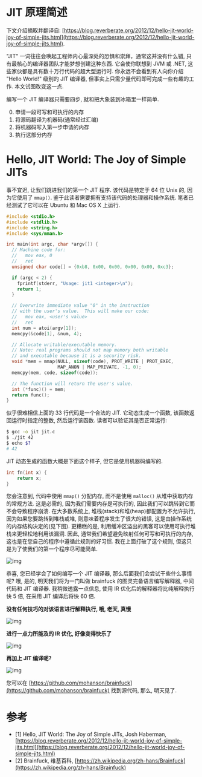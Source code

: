# JIT 原理简述

下文介绍摘取并翻译自: [https://blog.reverberate.org/2012/12/hello-jit-world-joy-of-simple-jits.html](https://blog.reverberate.org/2012/12/hello-jit-world-joy-of-simple-jits.html).

"JIT" 一词往往会唤起工程师内心最深处的恐惧和崇拜，通常这并没有什么错, 只有最核心的编译器团队才能梦想创建这种东西. 它会使你联想到 JVM 或 .NET, 这些家伙都是具有数十万行代码的超大型运行时. 你永远不会看到有人向你介绍 "Hello World!" 级别的 JIT 编译器, 但事实上只需少量代码即可完成一些有趣的工作. 本文试图改变这一点.

编写一个 JIT 编译器只需要四步, 就和把大象装到冰箱里一样简单.

0. 申请一段可写和可执行的内存
0. 将源码翻译为机器码(通常经过汇编)
0. 将机器码写入第一步申请的内存
0. 执行这部分内存

# Hello, JIT World: The Joy of Simple JITs

事不宜迟, 让我们跳进我们的第一个 JIT 程序. 该代码是特定于 64 位 Unix 的, 因为它使用了 `mmap()`. 鉴于此读者需要拥有支持该代码的处理器和操作系统. 笔者已经测试了它可以在 Ubuntu 和 Mac OS X 上运行.

```c
#include <stdio.h>
#include <stdlib.h>
#include <string.h>
#include <sys/mman.h>

int main(int argc, char *argv[]) {
  // Machine code for:
  //   mov eax, 0
  //   ret
  unsigned char code[] = {0xb8, 0x00, 0x00, 0x00, 0x00, 0xc3};

  if (argc < 2) {
    fprintf(stderr, "Usage: jit1 <integer>\n");
    return 1;
  }

  // Overwrite immediate value "0" in the instruction
  // with the user's value.  This will make our code:
  //   mov eax, <user's value>
  //   ret
  int num = atoi(argv[1]);
  memcpy(&code[1], &num, 4);

  // Allocate writable/executable memory.
  // Note: real programs should not map memory both writable
  // and executable because it is a security risk.
  void *mem = mmap(NULL, sizeof(code), PROT_WRITE | PROT_EXEC,
                   MAP_ANON | MAP_PRIVATE, -1, 0);
  memcpy(mem, code, sizeof(code));

  // The function will return the user's value.
  int (*func)() = mem;
  return func();
}
```

似乎很难相信上面的 33 行代码是一个合法的 JIT. 它动态生成一个函数, 该函数返回运行时指定的整数, 然后运行该函数. 读者可以验证其是否正常运行:

```sh
$ gcc -o jit jit.c
$ ./jit 42
$ echo $?
# 42
```

JIT 动态生成的函数大概是下面这个样子, 但它是使用机器码编写的.

```c
int fn(int x) {
    return x;
}
```

您会注意到, 代码中使用 `mmap()` 分配内存, 而不是使用 `malloc()` 从堆中获取内存的常规方法. 这是必需的, 因为我们需要内存是可执行的, 因此我们可以跳转到它而不会导致程序崩溃. 在大多数系统上, 堆栈(stack)和堆(heap)都配置为不允许执行, 因为如果您要跳转到堆栈或堆, 则意味着程序发生了很大的错误, 这是由操作系统的内存结构决定的(见下图). 更糟糕的是, 利用缓冲区溢出的黑客可以使用可执行堆栈来更轻松地利用该漏洞. 因此, 通常我们希望避免映射任何可写和可执行的内存, 这也是在您自己的程序中遵循此规则的好习惯. 我在上面打破了这个规则, 但这只是为了使我们的第一个程序尽可能简单.

![img](/img/py/pywasm/jit_brief_principle_1/memory.png)

恭喜, 您已经学会了如何编写一个 JIT 编译器, 那么后面我们会尝试干些什么事情呢? 哦, 是的, 明天我们将为一门叫做 brainfuck 的图灵完备语言编写解释器, 中间代码和 JIT 编译器. 我稍微透露一点信息, 使用 IR 优化后的解释器将比纯解释执行快 5 倍, 在采用 JIT 编译后将快 60 倍.

**没有任何技巧的对该语言进行解释执行, 哦, 老天, 真慢**

![img](/img/py/pywasm/jit_brief_principle_1/mandelbrot_interpreter.gif)

**进行一点力所能及的 IR 优化, 好像变得快乐了**

![img](/img/py/pywasm/jit_brief_principle_1/mandelbrot_ir.gif)

**再加上 JIT 编译呢?**

![img](/img/py/pywasm/jit_brief_principle_1/mandelbrot_jit.gif)

您可以在 [https://github.com/mohanson/brainfuck](https://github.com/mohanson/brainfuck) 找到源代码, 那么, 明天见了.

# 参考

- [1] Hello, JIT World: The Joy of Simple JITs, Josh Haberman, [https://blog.reverberate.org/2012/12/hello-jit-world-joy-of-simple-jits.html](https://blog.reverberate.org/2012/12/hello-jit-world-joy-of-simple-jits.html)
- [2] Brainfuck, 维基百科, [https://zh.wikipedia.org/zh-hans/Brainfuck](https://zh.wikipedia.org/zh-hans/Brainfuck)
